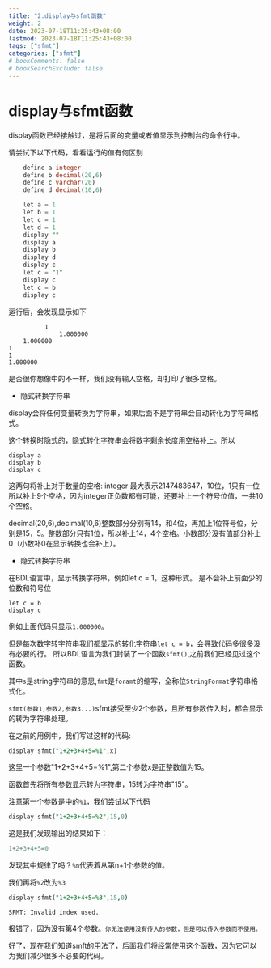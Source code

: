 ```yaml
---
title: "2.display与sfmt函数"
weight: 2
date: 2023-07-18T11:25:43+08:00
lastmod: 2023-07-18T11:25:43+08:00
tags: ["sfmt"]
categories: ["sfmt"]
# bookComments: false
# bookSearchExclude: false
---
```

# display与sfmt函数

display函数已经接触过，是将后面的变量或者值显示到控制台的命令行中。

请尝试下以下代码，看看运行的值有何区别

```sql
    define a integer
    define b decimal(20,6)
    define c varchar(20)
    define d decimal(10,6)

    let a = 1
    let b = 1
    let c = 1
    let d = 1
    display ""
    display a
    display b
    display d
    display c
    let c = "1"
    display c
    let c = b
    display c
```
运行后，会发现显示如下

```
          1
              1.000000
    1.000000
1
1
1.000000
```

是否很你想像中的不一样，我们没有输入空格，却打印了很多空格。

+ 隐式转换字符串

display会将任何变量转换为字符串，如果后面不是字符串会自动转化为字符串格式。

这个转换时隐式的，隐式转化字符串会将数字剩余长度用空格补上。所以

```
display a
display b
display c
```
这两句将补上对于数量的空格:
 integer
最大表示2147483647，10位，1只有一位所以补上9个空格，因为integer正负数都有可能，还要补上一个符号位值，一共10个空格。

decimal(20,6),decimal(10,6)整数部分分别有14，和4位，再加上1位符号位，分别是15，5。整数部分只有1位，所以补上14，4个空格。小数部分没有值部分补上0（小数补0在显示转换也会补上）。

+ 隐式转换字符串

在BDL语言中，显示转换字符串，例如let c = 1，这种形式。
是不会补上前面少的位数和符号位

```
let c = b
display c
```
例如上面代码只显示`1.000000`。

但是每次数字转字符串我们都显示的转化字符串`let c = b`，会导致代码多很多没有必要的行。
所以BDL语言为我们封装了一个函数`sfmt()`,之前我们已经见过这个函数。

其中`s`是string字符串的意思,`fmt`是`foramt`的缩写，全称位`StringFormat`字符串格式化。

`sfmt(参数1,参数2,参数3...)`sfmt接受至少2个参数，且所有参数传入时，都会显示的转为字符串处理。

在之前的用例中，我们写过这样的代码:
```sql
display sfmt("1+2+3+4+5=%1",x)
```
这里一个参数"1+2+3+4+5=%1",第二个参数x是正整数值为15。

函数首先将所有参数显示转为字符串，15转为字符串"15"。

注意第一个参数是中的`%1`，我们尝试以下代码

```sql
display sfmt("1+2+3+4+5=%2",15,0)
```
这是我们发现输出的结果如下：
```sql
1+2+3+4+5=0
```

发现其中规律了吗？`%n`代表着从第n+1个参数的值。

我们再将`%2`改为`%3`
```sql
display sfmt("1+2+3+4+5=%3",15,0)
```
```shell
SFMT: Invalid index used.
```
报错了，因为没有第4个参数。`你无法使用没有传入的参数，但是可以传入参数而不使用。
`

好了，现在我们知道smft的用法了，后面我们将经常使用这个函数，因为它可以为我们减少很多不必要的代码。

